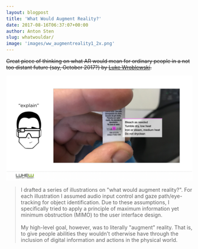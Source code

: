 ```yaml
---
layout: blogpost
title: 'What Would Augment Reality?'
date: 2017-08-16T06:37:07+00:00
author: Anton Sten
slug: whatwouldar/
image: 'images/ww_augmentreality1_2x.png'
---
```


~~Great piece of thinking on what AR would mean for ordinary people in a not too distant future (say, October 2017?) by [Luke Wroblewski](https://www.lukew.com/ff/entry.asp?1974).~~

![What would AR](/images/ww_augmentreality1_2x.png)

>I drafted a series of illustrations on "what would augment reality?". For each illustration I assumed audio input control and gaze path/eye-tracking for object identification. Due to these assumptions, I specifically tried to apply a principle of maximum information yet minimum obstruction (MIMO) to the user interface design.
<br><br>
My high-level goal, however, was to literally "augment" reality. That is, to give people abilities they wouldn't otherwise have through the inclusion of digital information and actions in the physical world.
